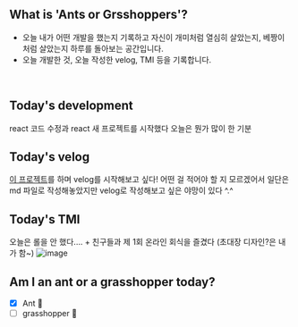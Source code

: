 ## What is 'Ants or Grsshoppers'?

- 오늘 내가 어떤 개발을 했는지 기록하고 자신이 개미처럼 열심히 살았는지, 베짱이처럼 살았는지 하루를 돌아보는 공간입니다.
- 오늘 개발한 것, 오늘 작성한 velog, TMI 등을 기록합니다.

<br>

## Today's development

react 코드 수정과 react 새 프로젝트를 시작했다 오늘은 뭔가 많이 한 기분

## Today's velog

[이 프로젝트](https://github.com/Mask-ants/Ants-or-Grasshoppers)를 하며 velog를 시작해보고 싶다! 어떤 걸 적어야 할 지 모르겠어서 일단은 md 파일로 작성해놓았지만 velog로 작성해보고 싶은 야망이 있다 ^.^

## Today's TMI

오늘은 롤을 안 했다.... + 친구들과 제 1회 온라인 회식을 즐겼다 (초대장 디자인?은 내가 함~)
![image](https://user-images.githubusercontent.com/48716298/94159794-ef48fa00-febe-11ea-946c-3633cdc9e5c9.png)

## Am I an ant or a grasshopper today?

- [x] Ant 🐜
- [ ] grasshopper 🦗
